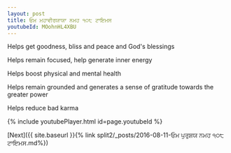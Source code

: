 ```yaml
---
layout: post
title: ਓਮ ਮਹਾਵੀਰਯਾਯਾ ਨਮਹ ੧੦੮ ਟਾਇਮਸ
youtubeId: MOohnHL4XBU
---
```

 
 
Helps get goodness, bliss and peace and God's blessings
 
Helps remain focused, help generate inner energy 
 
Helps boost physical and mental health 
 
Helps remain grounded and generates a sense of gratitude towards the greater power 
 
Helps reduce bad karma
 
 
 
 


{% include youtubePlayer.html id=page.youtubeId %}
 
[Next]({{ site.baseurl }}{% link  split2/_posts/2016-08-11-ਓਮ ਪੁਰੁਸ਼ਯ ਨਮਹ ੧੦੮ ਟਾਇਮਸ.md%})
 
